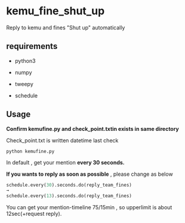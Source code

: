 # kemu_fine_shut_up
Reply to kemu and fines  "Shut up" automatically

## requirements
- python3

- numpy

- tweepy

- schedule


## Usage

__Confirm kemufine.py and check_point.txtin exists in same directory__

Check_point.txt is written datetime last check

~~~
python kemufine.py
~~~

In default , get your mention __every 30 seconds.__

__If you wants to reply as soon as possible__ , please change as below

~~~python
schedule.every(30).seconds.do(reply_team_fines)
→
schedule.every(13).seconds.do(reply_team_fines)
~~~

You can get your mention-timeline 75/15min , so upperlimit is about 12sec(+request reply).
